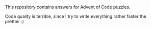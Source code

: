 This repository contains answers for Advent of Code puzzles.

Code quality is terrible, since I try to write everything rather faster the prettier :)